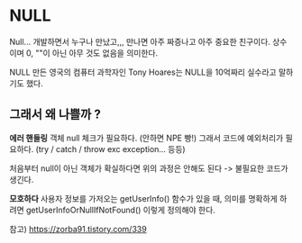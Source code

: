 # NULL

Null... 개발하면서 누구나 만났고,,, 만나면 아주 짜증나고 아주 중요한 친구이다. 상수이며 0, ""이 아닌 아무 것도 없음을 의미한다. 

NULL 만든 영국의 컴퓨터 과학자인 Tony Hoares는 NULL을 10억짜리 실수라고 말하기도 했다.


## 그래서 왜 나쁠까 ?

**에러 핸들링**
객체 null 체크가 필요하다. (안하면 NPE 빵!)
그래서 코드에 예외처리가 필요하다. (try / catch / throw exc exception... 등등)

처음부터 null이 아닌 객체가 확실하다면 위의 과정은 안해도 된다 -> 불필요한 코드가 생긴다.


**모호하다**
사용자 정보를 가저오는 getUserInfo() 함수가 있을 때, 의미를 명확하게 하려면 getUserInfoOrNullIfNotFound() 이렇게 정의해야 한다.




참고) https://zorba91.tistory.com/339
